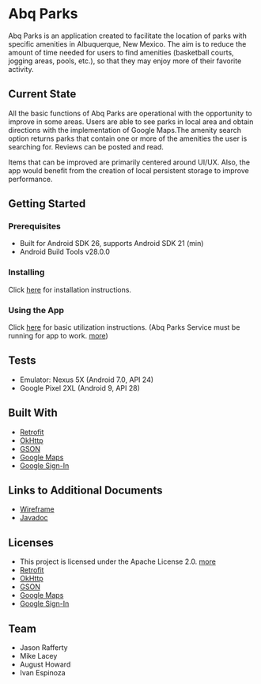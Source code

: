 # Abq Parks
Abq Parks is an application created to facilitate the location of parks with specific amenities in Albuquerque, New Mexico. The aim is to reduce the amount of time needed for users to find amenities (basketball courts, jogging areas, pools, etc.), so that they may
enjoy more of their favorite activity. 

## Current State
All the basic functions of Abq Parks are operational with the opportunity to improve in some areas. Users are able to see parks in local 
area and obtain directions with the implementation of Google Maps.The amenity search option returns parks that contain one or more of
the amenities the user is searching for. Reviews can be posted and read.

Items that can be improved are primarily centered around UI/UX. Also, the app would benefit from the creation of local persistent
storage to improve performance.

## Getting Started
### Prerequisites
* Built for Android SDK 26, supports Android SDK 21 (min)
* Android Build Tools v28.0.0

### Installing
Click [here](https://github.com/abq-parks/Abq-Parks/blob/master/docs/installation.md) for installation instructions.

### Using the App
Click [here](https://github.com/abq-parks/Abq-Parks/blob/master/docs/instructions.md) for basic utilization instructions.
(Abq Parks Service must be running for app to work. [more](https://github.com/abq-parks/services))

## Tests
* Emulator: Nexus 5X (Android 7.0, API 24)
* Google Pixel 2XL (Android 9, API 28)

## Built With
* [Retrofit](http://square.github.io/retrofit/)
* [OkHttp](http://square.github.io/okhttp/) 
* [GSON](https://sites.google.com/site/gson/)
* [Google Maps](https://developers.google.com/maps/documentation/)
* [Google Sign-In](https://developers.google.com/identity/sign-in/android/)


## Links to Additional Documents
* [Wireframe](docs/Wireframes.pdf)
* [Javadoc](docs/api/index.html)

## Licenses
* This project is licensed under the Apache License 2.0. [more](https://github.com/abq-parks/Abq-Parks/blob/master/LICENSE)
* [Retrofit](http://square.github.io/retrofit/)
* [OkHttp](http://square.github.io/okhttp/)
* [GSON](https://github.com/google/gson/blob/master/LICENSE)
* [Google Maps](https://developers.google.com/terms/site-policies)
* [Google Sign-In](https://developers.google.com/terms/site-policies)

## Team
* Jason Rafferty
* Mike Lacey
* August Howard
* Ivan Espinoza
